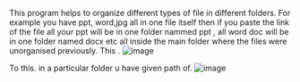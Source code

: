 This program helps to organize different types of file in different folders.
For example you have ppt, word,jpg all in one file itself then if you paste the link of the file all 
your ppt will be in one folder nammed ppt , all word doc will be in one folder named docx etc all 
inside the main folder where the files were unorganised previously.
This .
![image](https://github.com/Shrivatsaks2003/organizing-file-using-python/assets/141117036/2d8e0d5b-42f0-4cfa-9a12-2cdbe3cd4bc3)

To this. in a particular folder u have given path of.
![image](https://github.com/Shrivatsaks2003/organizing-file-using-python/assets/141117036/7e6bd903-9e2f-476b-8fde-b99b9aecc476)
